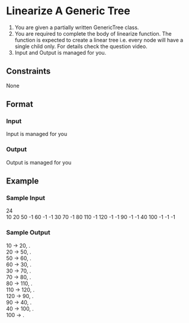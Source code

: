 # Linearize A Generic Tree

1. You are given a partially written GenericTree class.
2. You are required to complete the body of linearize function. The function is expected to create a linear tree i.e. every node will have a single child only. For details check the question video.
3. Input and Output is managed for you.

## Constraints
None

## Format
### Input
Input is managed for you

### Output
Output is managed for you

## Example
### Sample Input

24  
10 20 50 -1 60 -1 -1 30 70 -1 80 110 -1 120 -1 -1 90 -1 -1 40 100 -1 -1 -1

### Sample Output
10 -> 20, .  
20 -> 50, .  
50 -> 60, .  
60 -> 30, .  
30 -> 70, .  
70 -> 80, .  
80 -> 110, .  
110 -> 120, .  
120 -> 90, .  
90 -> 40, .  
40 -> 100, .  
100 -> .
